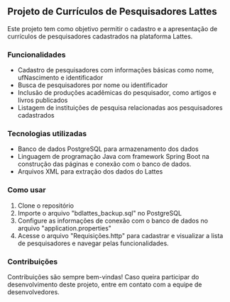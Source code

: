 ## Projeto de Currículos de Pesquisadores Lattes
Este projeto tem como objetivo permitir o cadastro e a apresentação de currículos de pesquisadores cadastrados na plataforma Lattes.

### Funcionalidades
- Cadastro de pesquisadores com informações básicas como nome, ufNascimento e identificador
- Busca de pesquisadores por nome ou identificador
- Inclusão de produções acadêmicas do pesquisador, como artigos e livros publicados
- Listagem de instituições de pesquisa relacionadas aos pesquisadores cadastrados

### Tecnologias utilizadas
- Banco de dados PostgreSQL para armazenamento dos dados
- Linguagem de programação Java com framework Spring Boot na construção das páginas e conexão com o banco de dados.
- Arquivos XML para extração dos dados do Lattes

### Como usar
1. Clone o repositório
2. Importe o arquivo "bdlattes_backup.sql" no PostgreSQL
3. Configure as informações de conexão com o banco de dados no arquivo "application.properties"
4. Acesse o arquivo "Requisições.http" para cadastrar e visualizar a lista de pesquisadores e navegar pelas funcionalidades.

### Contribuições
Contribuições são sempre bem-vindas! Caso queira participar do desenvolvimento deste projeto, entre em contato com a equipe de desenvolvedores.